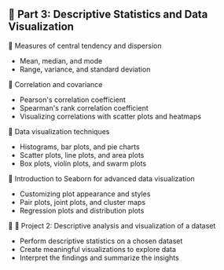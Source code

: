 ## 🧩 Part 3: Descriptive Statistics and Data Visualization

🔹 Measures of central tendency and dispersion
  - Mean, median, and mode
  - Range, variance, and standard deviation

🔹 Correlation and covariance
  - Pearson's correlation coefficient
  - Spearman's rank correlation coefficient
  - Visualizing correlations with scatter plots and heatmaps

🔹 Data visualization techniques
  - Histograms, bar plots, and pie charts
  - Scatter plots, line plots, and area plots
  - Box plots, violin plots, and swarm plots

🔹 Introduction to Seaborn for advanced data visualization
  - Customizing plot appearance and styles
  - Pair plots, joint plots, and cluster maps
  - Regression plots and distribution plots

🔹 🎯 Project 2: Descriptive analysis and visualization of a dataset
  - Perform descriptive statistics on a chosen dataset
  - Create meaningful visualizations to explore data
  - Interpret the findings and summarize the insights

